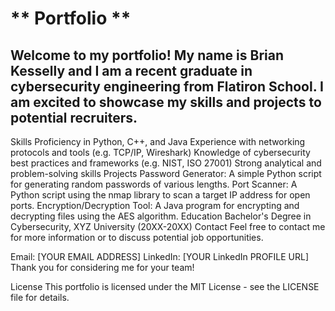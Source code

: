 # ** Portfolio **
## Welcome to my portfolio! My name is Brian Kesselly and I am a recent graduate in cybersecurity engineering from Flatiron School. I am excited to showcase my skills and projects to potential recruiters.

Skills
Proficiency in Python, C++, and Java
Experience with networking protocols and tools (e.g. TCP/IP, Wireshark)
Knowledge of cybersecurity best practices and frameworks (e.g. NIST, ISO 27001)
Strong analytical and problem-solving skills
Projects
Password Generator: A simple Python script for generating random passwords of various lengths.
Port Scanner: A Python script using the nmap library to scan a target IP address for open ports.
Encryption/Decryption Tool: A Java program for encrypting and decrypting files using the AES algorithm.
Education
Bachelor's Degree in Cybersecurity, XYZ University (20XX-20XX)
Contact
Feel free to contact me for more information or to discuss potential job opportunities.

Email: [YOUR EMAIL ADDRESS]
LinkedIn: [YOUR LinkedIn PROFILE URL]
Thank you for considering me for your team!

License
This portfolio is licensed under the MIT License - see the LICENSE file for details.
